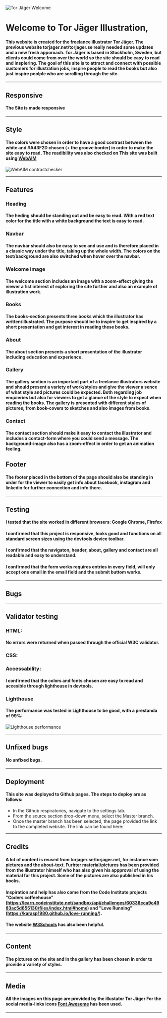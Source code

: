![Tor Jäger Welcome][def]

# Welcome to Tor Jäger Illustration,

#### This website is created for the freelance illustrator Tor Jäger. The previous website torjager.net/torjager.se really needed some updates and a new fresh apporoach. Tor Jäger is based in Stockholm, Sweden, but clients could come from over the world so the site should be easy to read and inspiering. The goal of this site is to attract and connect with possible customers for illustration jobs, inspire people to read the books but also just inspire peolple who are scrolling through the site.

------
## Responsive

#### The Site is made responsive

------
## Style

#### The colors were chosen in order to have a good contrast between the white and #A43F2D chosen (+ the groove border) in order to make the site easy to read. The readibility was also checked on This site was built using [WebAIM](https://webaim.org/resources/contrastchecker) 
![WebAIM contrastchecker](/assets/images/webaim.png)

----

## Features

### Heading
#### The heding should be standing out and be easy to read. With a red text color for the title with a white background the text is easy to read. 

### Navbar
#### The navbar should also be easy to see and use and is therefore placed in a classic way under the title, taking up the whole width. The colors on the text/background are also switched when hover over the navbar.

### Welcome image
#### The welcome section includes an image with a zoom-effect giving the viewer a fist interest of exploring the site further and also an example of illustration work.

### Books
#### The books-section presents three books which the illustrator has written/illustrated. The purpose should be to inspire to get inspired by a short presentation and get interest in reading these books.

### About
#### The about section presents a short presentation of the illustrator including education and experience.

### Gallery
#### The gallery section is an important part of a freelance illustrators website and should present a variety of work/styles and give the viewer a sence of what style and pictures could be expected. Both regarding job enquieries but also for viewers to get a glance of the style to expect when reading the books. The gallery is presented with different styles of pictures; from book-covers to sketches and also images from books.

### Contact
#### The contact section should make it easy to contact the illustrator and includes a contact-form where you could send a message. The background-image also has a zoom-effect in order to get an animation feeling.

## Footer
#### The footer placed in the bottom of the page should also be standing in order for the viewer to easily get info about facebook, instagram and linkedin for further connection and info there.

-------
## Testing

#### I tested that the site worked in different browsers: Google Chrome, Firefox

#### I confirmed that this project is responsive, looks good and functions on all standard screen sizes using the devtools device toolbar.

#### I confirmed that the navigaton, header, about, gallery and contact are all readable and easy to understand.

#### I confirmed that the form works requires entries in every field, will only accept one email in the email field and the submit buttom works.

-------

## Bugs

------

## Validator testing

### HTML:
#### No errors were returned when passed through the official W3C validator.

### CSS:

### Accessability:
#### I confirmed that the colors and fonts chosen are easy to read and accesible through lighthouse in devtools.

### Lighthouse
#### The performance was tested in Lighthouse to be good, with a prestanda of 99%:
![Lighthouse performance](/assets/images/lighthouse.jpg)


-----

## Unfixed bugs

#### No unfixed bugs.
-----

## Deployment

#### This site was deployed to Github pages. The steps to deploy are as follows:
* In the Github respiratories, navigate to the settings tab. 
* From the source section drop-down menu, select the Master branch.
* Once the master branch has been selected, the page provided the link to the completed website. 
The link can be found here:

-----

## Credits

#### A lot of content is reused from torjager.se/torjager.net, for instance som pictures and the about-text. Furhter material/pictures has been provided from the illustrator himself who has also given his appproval of using the material for this project. Some of the pictures are also published in his books.
#### Inspiration and help has also come from the Code Institute projects "Coders coffeehouse" (https://learn.codeinstitute.net/sandbox/api/challenges/60338cca9c4983ac5d855130/files/index.html#home) and "Love Running" (https://karasp1980.github.io/love-running/).

#### The website [W3Schools](https://www.w3schools.com/) has also been helpful.

----

## Content

#### The pictures on the site and in the gallery has been chosen in order to provide a variety of styles.

----


## Media

#### All the images on this page are provided by the illustator Tor Jäger For the social media-links icons [Font Awesome](https://fontawesome.com) has been used.

-----


[def]: ./assets/images/ww1full.jpeg
